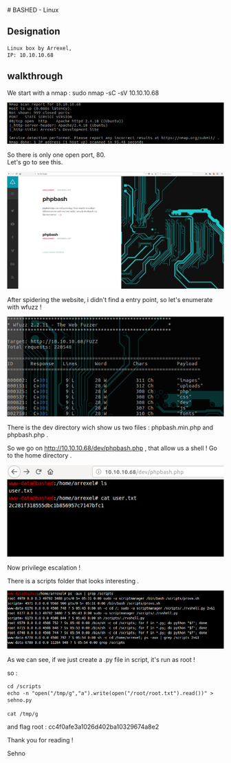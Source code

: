 # BASHED - Linux

## Designation

    Linux box by Arrexel,  
    IP: 10.10.10.68

## walkthrough

We start with a nmap : sudo nmap -sC -sV 10.10.10.68

![nmap](images/nmap.png)

So there is only one open port, 80.  
Let's go to see this.

![bashed](images/bashed.png)

After spidering the website, i didn't find a entry point, so let's enumerate with wfuzz !

![wfuzz](images/wfuzz.png)

There is the dev directory wich show us two files : phpbash.min.php and phpbash.php .

So we go on http://10.10.10.68/dev/phpbash.php , that allow us a shell ! Go to the home directory .

![home_flag](images/home_flag.png)

Now privilege escalation !

There is a scripts folder that looks interesting .

![ps](images/ps.png)

As we can see, if we just create a .py file in script, it's run as root !

so :

    cd /scripts
    echo -n "open("/tmp/g","a").write(open("/root/root.txt").read())" > sehno.py

    cat /tmp/g

and flag root : cc4f0afe3a1026d402ba10329674a8e2


Thank you for reading !

Sehno
